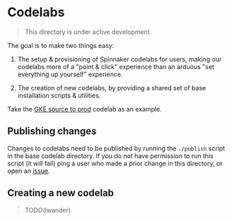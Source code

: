 # Codelabs

> This directory is under active development.

The goal is to make two things easy:

1. The setup & provisioning of Spinnaker codelabs for users, making our
   codelabs more of a "point & click" experience than an arduous "set
   everything up yourself" experience.

2. The creation of new codelabs, by providing a shared set of base installation
   scripts & utilities.

Take the [GKE source to
prod](https://codelabs.developers.google.com/codelabs/cloud-spinnaker-kubernetes-cd/)
codelab as an example.

## Publishing changes

Changes to codelabs need to be published by running the `./publish` script in
the base codelab directory. If you do not have permission to run this script
(it will fail) ping a user who made a prior change in this directory, or open
an [issue](https://github.com/spinnaker/spinnaker/issues).

## Creating a new codelab

> TODO(lwander)
